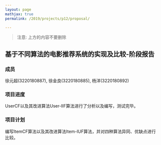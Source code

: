 ```yaml
---
layout: page
mathjax: true
permalink: /2019/projects/p12/proposal/

---
```


> 注意: 上方的内容不要删除

## 基于不同算法的电影推荐系统的实现及比较-阶段报告 

### 成员

徐元超(3220180887), 徐金良(3220180885), 杨洋(3220180892)

### 项目进度

UserCF以及其改进算法User-IIF算法进行了分析以及编写，测试完毕。

### 项目计划

编写ItemCF算法以及其改进算法Item-IUF算法，并对四种算法异同、优缺点进行比较。

